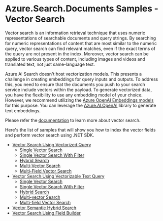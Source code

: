 # Azure.Search.Documents Samples - Vector Search

Vector search is an information retrieval technique that uses numeric representations of searchable documents and query strings. By searching for numeric representations of content that are most similar to the numeric query, vector search can find relevant matches, even if the exact terms of the query are not present in the index. Moreover, vector search can be applied to various types of content, including images and videos and translated text, not just same-language text.

Azure AI Search doesn't host vectorization models. This presents a challenge in creating embeddings for query inputs and outputs. To address this, you need to ensure that the documents you push to your search service include vectors within the payload. To generate vectorized data, you have the flexibility to use any embedding model of your choice. However, we recommend utilizing the [Azure OpenAI Embeddings models](https://learn.microsoft.com/azure/cognitive-services/openai/how-to/embeddings) for this purpose. You can leverage the [Azure.AI.OpenAI](https://github.com/Azure/azure-sdk-for-net/blob/main/sdk/openai/Azure.AI.OpenAI/README.md) library to generate text embeddings.

Please refer the [documentation](https://learn.microsoft.com/azure/search/vector-search-overview) to learn more about vector search.

Here's the list of samples that will show you how to index the vector fields and perform vector search using .NET SDK.

* [Vector Search Using Vectorized Query](https://github.com/Azure/azure-sdk-for-net/blob/main/sdk/search/Azure.Search.Documents/samples/Sample07_VectorSearch_UsingVectorizedQuery.md#vector-search-using-vector-query)
     * [Single Vector Search](https://github.com/Azure/azure-sdk-for-net/blob/main/sdk/search/Azure.Search.Documents/samples/Sample07_VectorSearch_UsingVectorizedQuery.md#single-vector-search)
     * [Single Vector Search With Filter](https://github.com/Azure/azure-sdk-for-net/blob/main/sdk/search/Azure.Search.Documents/samples/Sample07_VectorSearch_UsingVectorizedQuery.md#single-vector-search-with-filter)
     * [Hybrid Search](https://github.com/Azure/azure-sdk-for-net/blob/main/sdk/search/Azure.Search.Documents/samples/Sample07_VectorSearch_UsingVectorizedQuery.md#hybrid-search)
     * [Multi-Vector Search](https://github.com/Azure/azure-sdk-for-net/blob/main/sdk/search/Azure.Search.Documents/samples/Sample07_VectorSearch_UsingVectorizedQuery.md#multi-vector-search)
     * [Multi-Field Vector Search](https://github.com/Azure/azure-sdk-for-net/blob/main/sdk/search/Azure.Search.Documents/samples/Sample07_VectorSearch_UsingVectorizedQuery.md#multi-field-vector-search)
* [Vector Search Using Vectorizable Text Query](https://github.com/Azure/azure-sdk-for-net/blob/main/sdk/search/Azure.Search.Documents/samples/Sample07_VectorSearch_UsingVectorizableTextQuery.md#vector-search-using-vectorizable-text-query)
     * [Single Vector Search](https://github.com/Azure/azure-sdk-for-net/blob/main/sdk/search/Azure.Search.Documents/samples/Sample07_VectorSearch_UsingVectorizableTextQuery.md#single-vector-search)
     * [Single Vector Search With Filter](https://github.com/Azure/azure-sdk-for-net/blob/main/sdk/search/Azure.Search.Documents/samples/Sample07_VectorSearch_UsingVectorizableTextQuery.md#single-vector-search-with-filter)
     * [Hybrid Search](https://github.com/Azure/azure-sdk-for-net/blob/main/sdk/search/Azure.Search.Documents/samples/Sample07_VectorSearch_UsingVectorizableTextQuery.md#hybrid-search)
     * [Multi-vector Search](https://github.com/Azure/azure-sdk-for-net/blob/main/sdk/search/Azure.Search.Documents/samples/Sample07_VectorSearch_UsingVectorizableTextQuery.md#multi-vector-search)
     * [Multi-field Vector Search](https://github.com/Azure/azure-sdk-for-net/blob/main/sdk/search/Azure.Search.Documents/samples/Sample07_VectorSearch_UsingVectorizableTextQuery.md#multi-field-vector-search)
* [Vector Semantic Hybrid Search](https://github.com/Azure/azure-sdk-for-net/blob/main/sdk/search/Azure.Search.Documents/samples/Sample07_VectorSearch_UsingSemanticHybridQuery.md)
* [Vector Search Using Field Builder](https://github.com/Azure/azure-sdk-for-net/blob/main/sdk/search/Azure.Search.Documents/samples/Sample07_VectorSearch_UsingFieldBuilder.md)
